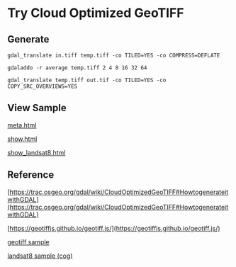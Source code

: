 # Try Cloud Optimized GeoTIFF

## Generate
```
gdal_translate in.tiff temp.tiff -co TILED=YES -co COMPRESS=DEFLATE
```
```
gdaladdo -r average temp.tiff 2 4 8 16 32 64
```
```
gdal_translate temp.tiff out.tif -co TILED=YES -co COPY_SRC_OVERVIEWS=YES
```

## View Sample
[meta.html](./sample/meta.html)

[show.html](./sample/show.html)

[show_landsat8.html](./sample/show_landsat8.html)

## Reference
[https://trac.osgeo.org/gdal/wiki/CloudOptimizedGeoTIFF#HowtogenerateitwithGDAL](https://trac.osgeo.org/gdal/wiki/CloudOptimizedGeoTIFF#HowtogenerateitwithGDAL)

[https://geotiffjs.github.io/geotiff.js/](https://geotiffjs.github.io/geotiff.js/)

[geotiff sample](https://download.osgeo.org/geotiff/samples/)

[landsat8 sample (cog)](https://landsat-pds.s3.amazonaws.com/c1/L8/139/045/LC08_L1TP_139045_20170304_20170316_01_T1/index.html)

